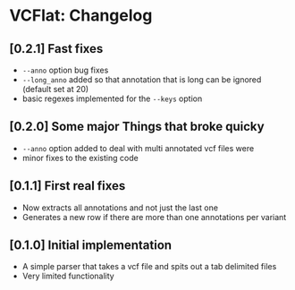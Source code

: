 # VCFlat: Changelog

## [0.2.1] Fast fixes

* `--anno` option bug fixes
* `--long_anno` added so that annotation that is long can be ignored (default set at 20)
* basic regexes implemented for the `--keys` option


## [0.2.0] Some major Things that broke quicky

* `--anno` option added to deal with multi annotated vcf files were
* minor fixes to the existing code

## [0.1.1] First real fixes

* Now extracts all annotations and not just the last one
* Generates a new row if there are more than one annotations per variant



## [0.1.0] Initial implementation 

* A simple parser that takes a vcf file and spits out a tab delimited files
* Very limited functionality